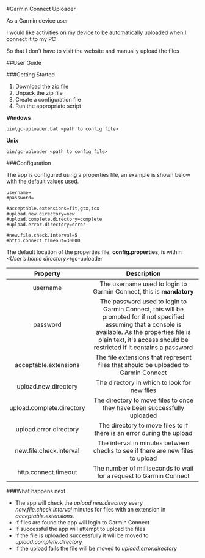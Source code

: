 #Garmin Connect Uploader

As a Garmin device user

I would like activities on my device to be automatically uploaded when I connect it to my PC

So that I don't have to visit the website and manually upload the files

##User Guide

###Getting Started

1. Download the zip file
2. Unpack the zip file
3. Create a configuration file
4. Run the appropriate script

  **Windows**

    bin\gc-uploader.bat <path to config file>

  **Unix**

    bin/gc-uploader <path to config file>

###Configuration

The app is configured using a properties file, an example is shown below with the default values used.

    username=
    #password=

    #acceptable.extensions=fit,gtx,tcx
    #upload.new.directory=new
    #upload.complete.directory=complete
    #upload.error.directory=error

    #new.file.check.interval=5
    #http.connect.timeout=30000

The default location of the properties file, **config.properties**, is within _<User's home directory>_/gc-uploader

|Property|Description|
|:------------:|:-----------:|
|username|The username used to login to Garmin Connect, this is **mandatory**|
|password|The password used to login to Garmin Connect, this will be prompted for if not specified assuming that a console is available.  As the properties file is plain text, it's access should be restricted if it contains a password|
|acceptable.extensions|The file extensions that represent files that should be uploaded to Garmin Connect|
|upload.new.directory|The directory in which to look for new files|
|upload.complete.directory|The directory to move files to once they have been successfully uploaded|
|upload.error.directory|The directory to move files to if there is an error during the upload|
|new.file.check.interval|The interval in minutes between checks to see if there are new files to upload|
|http.connect.timeout|The number of milliseconds to wait for a request to Garmin Connect|

###What happens next
* The app will check the _upload.new.directory_ every _new.file.check.interval_ minutes for files with an extension in
_acceptable.extensions_.
* If files are found the app will login to Garmin Connect
* If successful the app will attempt to upload the files
* If the file is uploaded successfully it will be moved to _upload.complete.directory_
* If the upload fails the file will be moved to _upload.error.directory_